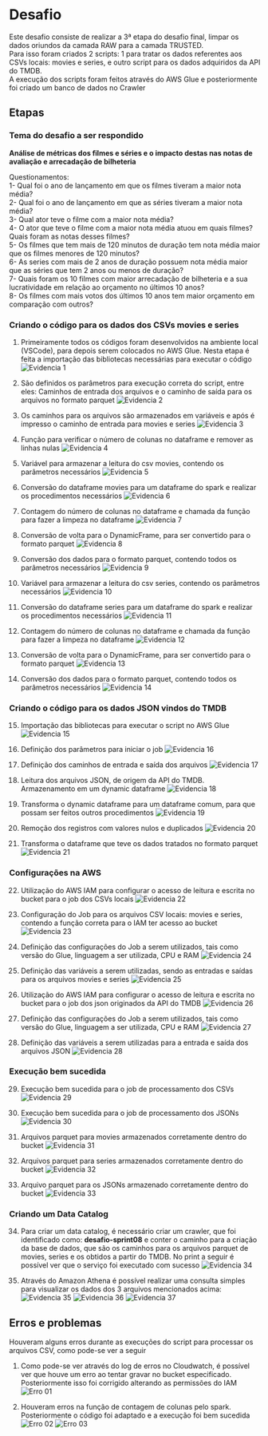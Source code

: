 # Desafio
Este desafio consiste de realizar a 3ª etapa do desafio final, limpar os dados oriundos da camada RAW para a camada TRUSTED.<br>
Para isso foram criados 2 scripts: 1 para tratar os dados referentes aos CSVs locais: movies e series, e outro script para os dados adquiridos da API do TMDB.<br>
A execução dos scripts foram feitos através do AWS Glue e posteriormente foi criado um banco de dados no Crawler

## Etapas

### Tema do desafio a ser respondido

**Análise de métricas dos filmes e séries e o impacto destas nas notas de avaliação e arrecadação de bilheteria**

Questionamentos:<br>
1- Qual foi o ano de lançamento em que os filmes tiveram a maior nota média?<br>
2- Qual foi o ano de lançamento em que as séries tiveram a maior nota média?<br>
3- Qual ator teve o filme com a maior nota média?<br>
4- O ator que teve o filme com a maior nota média atuou em quais filmes? Quais foram as notas desses filmes?<br>
5- Os filmes que tem mais de 120 minutos de duração tem nota média maior que os filmes menores de 120 minutos?<br>
6- As series com mais de 2 anos de duração possuem nota média maior que as séries que tem 2 anos ou menos de duração?<br>
7- Quais foram os 10 filmes com maior arrecadação de bilheteria e a sua lucratividade em relação ao orçamento no últimos 10 anos?<br>
8- Os filmes com mais votos dos últimos 10 anos tem maior orçamento em comparação com outros?

### Criando o código para os dados dos CSVs movies e series

1. Primeiramente todos os códigos foram desenvolvidos na ambiente local (VSCode), para depois serem colocados no AWS Glue. Nesta etapa é feita a importação das bibliotecas necessárias para executar o código
![Evidencia 1](../evidencias/01.png)<br>

2. São definidos os parâmetros para execução correta do script, entre eles: Caminhos de entrada dos arquivos e o caminho de saída para os arquivos no formato parquet
![Evidencia 2](../evidencias/02.png)<br>

3. Os caminhos para os arquivos são armazenados em variáveis e após é impresso o caminho de entrada para movies e series
![Evidencia 3](../evidencias/03.png)<br>

4. Função para verificar o número de colunas no dataframe e remover as linhas nulas
![Evidencia 4](../evidencias/04.png)<br>

5. Variável para armazenar a leitura do csv movies, contendo os parâmetros necessários
![Evidencia 5](../evidencias/05.png)<br>

6. Conversão do dataframe movies para um dataframe do spark e realizar os procedimentos necessários
![Evidencia 6](../evidencias/06.png)<br>

7. Contagem do número de colunas no dataframe e chamada da função para fazer a limpeza no dataframe
![Evidencia 7](../evidencias/07.png)<br>

8. Conversão de volta para o DynamicFrame, para ser convertido para o formato parquet
![Evidencia 8](../evidencias/08.png)<br>

9. Conversão dos dados para o formato parquet, contendo todos os parâmetros necessários
![Evidencia 9](../evidencias/09.png)<br>

10. Variável para armazenar a leitura do csv series, contendo os parâmetros necessários
![Evidencia 10](../evidencias/10.png)<br>

11. Conversão do dataframe series para um dataframe do spark e realizar os procedimentos necessários
![Evidencia 11](../evidencias/11.png)<br>

12. Contagem do número de colunas no dataframe e chamada da função para fazer a limpeza no dataframe
![Evidencia 12](../evidencias/12.png)<br>

13. Conversão de volta para o DynamicFrame, para ser convertido para o formato parquet
![Evidencia 13](../evidencias/13.png)

14. Conversão dos dados para o formato parquet, contendo todos os parâmetros necessários
![Evidencia 14](../evidencias/14.png)

### Criando o código para os dados JSON vindos do TMDB

15. Importação das bibliotecas para executar o script no AWS Glue
![Evidencia 15](../evidencias/15.png)

16. Definição dos parâmetros para iniciar o job
![Evidencia 16](../evidencias/16.png)

17. Definição dos caminhos de entrada e saída dos arquivos
![Evidencia 17](../evidencias/17.png)

18. Leitura dos arquivos JSON, de origem da API do TMDB. Armazenamento em um dynamic dataframe
![Evidencia 18](../evidencias/18.png)

19. Transforma o dynamic dataframe para um dataframe comum, para que possam ser feitos outros procedimentos
![Evidencia 19](../evidencias/19.png)

20. Remoção dos registros com valores nulos e duplicados
![Evidencia 20](../evidencias/20.png)

21. Transforma o dataframe que teve os dados tratados no formato parquet
![Evidencia 21](../evidencias/21.png)

### Configurações na AWS

22. Utilização do AWS IAM para configurar o acesso de leitura e escrita no bucket para o job dos CSVs locais
![Evidencia 22](../evidencias/22.png)

23. Configuração do Job para os arquivos CSV locais: movies e series, contendo a função correta para o IAM ter acesso ao bucket
![Evidencia 23](../evidencias/23.png)

24. Definição das configurações do Job a serem utilizados, tais como versão do Glue, linguagem a ser utilizada, CPU e RAM
![Evidencia 24](../evidencias/24.png)

25. Definição das variáveis a serem utilizadas, sendo as entradas e saídas para os arquivos movies e series
![Evidencia 25](../evidencias/25.png)

26. Utilização do AWS IAM para configurar o acesso de leitura e escrita no bucket para o job dos json originados da API do TMDB
![Evidencia 26](../evidencias/26.png)

27. Definição das configurações do Job a serem utilizados, tais como versão do Glue, linguagem a ser utilizada, CPU e RAM
![Evidencia 27](../evidencias/27.png)

28. Definição das variáveis a serem utilizadas para a entrada e saída dos arquivos JSON
![Evidencia 28](../evidencias/28.png)

### Execução bem sucedida

29. Execução bem sucedida para o job de processamento dos CSVs
![Evidencia 29](../evidencias/29.png)

30. Execução bem sucedida para o job de processamento dos JSONs
![Evidencia 30](../evidencias/30.png)

31. Arquivos parquet para movies armazenados corretamente dentro do bucket 
![Evidencia 31](../evidencias/31.png)

32. Arquivos parquet para series armazenados corretamente dentro do bucket 
![Evidencia 32](../evidencias/32.png)

33. Arquivo parquet para os JSONs armazenado corretamente dentro do bucket 
![Evidencia 33](../evidencias/33.png)

### Criando um Data Catalog

34. Para criar um data catalog, é necessário criar um crawler, que foi identificado como: **desafio-sprint08** 
e conter o caminho para a criação da base de dados, que são os caminhos para os arquivos parquet de movies, 
series e os obtidos a partir do TMDB.
No print a seguir é possível ver que o serviço foi executado com sucesso
![Evidencia 34](../evidencias/34.png)

35. Através do Amazon Athena é possível realizar uma consulta simples para visualizar os dados dos 3 arquivos mencionados acima:
![Evidencia 35](../evidencias/35.png)
![Evidencia 36](../evidencias/36.png)
![Evidencia 37](../evidencias/37.png)

## Erros e problemas

Houveram alguns erros durante as execuções do script para processar os arquivos CSV, como pode-se ver a seguir

1. Como pode-se ver através do log de erros no Cloudwatch, é possível ver que houve um erro ao tentar gravar
no bucket especificado. Posteriormente isso foi corrigido alterando as permissões do IAM
![Erro 01](../evidencias/Err_01.png)

2. Houveram erros na função de contagem de colunas pelo spark. Posteriormente o código foi adaptado e a execução foi bem sucedida
![Erro 02](../evidencias/Err_02.png)
![Erro 03](../evidencias/Err_03.png)
